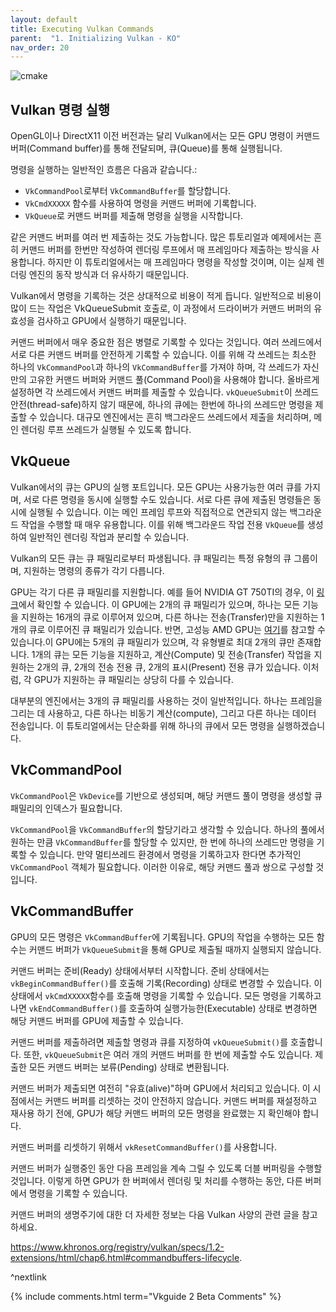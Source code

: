 ```yaml
---
layout: default
title: Executing Vulkan Commands
parent:  "1. Initializing Vulkan - KO"
nav_order: 20
---
```



![cmake]({{site.baseurl}}/diagrams/vkcommands.png)

## Vulkan 명령 실행
OpenGL이나 DirectX11 이전 버전과는 달리 Vulkan에서는 모든 GPU 명령이 커맨드 버퍼(Command buffer)를 통해 전달되며, 큐(Queue)를 통해 실행됩니다.

명령을 실행하는 일반적인 흐름은 다음과 같습니다.:
- `VkCommandPool`로부터 `VkCommandBuffer`를 할당합니다.
- `VkCmdXXXXX` 함수를 사용하여 명령을 커맨드 버퍼에 기록합니다.
- `VkQueue`로 커맨드 버퍼를 제출해 명령을 실행을 시작합니다.

같은 커맨드 버퍼를 여러 번 제출하는 것도 가능합니다. 많은 튜토리얼과 예제에서는 흔히 커맨드 버퍼를 한번만 작성하여 렌더링 루프에서 매 프레임마다 제출하는 방식을 사용합니다. 하지만 이 튜토리얼에서는 매 프레임마다 명령을 작성할 것이며, 이는 실제 렌더링 엔진의 동작 방식과 더 유사하기 때문입니다.

Vulkan에서 명령을 기록하는 것은 상대적으로 비용이 적게 듭니다. 일반적으로 비용이 많이 드는 작업은 VkQueueSubmit 호출로, 이 과정에서 드라이버가 커맨드 버퍼의 유효성을 검사하고 GPU에서 실행하기 때문입니다.

커맨드 버퍼에서 매우 중요한 점은 병렬로 기록할 수 있다는 것입니다. 여러 쓰레드에서 서로 다른 커맨드 버퍼를 안전하게 기록할 수 있습니다. 이를 위해 각 쓰레드는 최소한 하나의 `VkCommandPool`과 하나의 `VkCommandBuffer`를 가져야 하며, 각 쓰레드가 자신만의 고유한 커맨드 버퍼와 커맨드 풀(Command Pool)을 사용해야 합니다. 올바르게 설정하면 각 쓰레드에서 커맨드 버퍼를 제출할 수 있습니다. `vkQueueSubmit`이 쓰레드 안전(thread-safe)하지 않기 때문에, 하나의 큐에는 한번에 하나의 쓰레드만 명령을 제출할 수 있습니다. 대규모 엔진에서는 흔히 백그라운드 쓰레드에서 제출을 처리하며, 메인 렌더링 루프 쓰레드가 실행될 수 있도록 합니다.

## VkQueue
Vulkan에서의 큐는 GPU의 실행 포트입니다. 모든 GPU는 사용가능한 여러 큐를 가지며, 서로 다른 명령을 동시에 실행할 수도 있습니다. 서로 다른 큐에 제출된 명령들은 동시에 실행될 수 있습니다. 이는 메인 프레임 루프와 직접적으로 연관되지 않는 백그라운드 작업을 수행할 때 매우 유용합니다. 이를 위해 백그라운드 작업 전용 `VkQueue`를 생성하여 일반적인 렌더링 작업과 분리할 수 있습니다.

Vulkan의 모든 큐는 큐 패밀리로부터 파생됩니다. 큐 패밀리는 특정 유형의 큐 그룹이며, 지원하는 명령의 종류가 각기 다릅니다.

GPU는 각기 다른 큐 패밀리를 지원합니다. 예를 들어 NVIDIA GT 750TI의 경우, 이 [링크](https://vulkan.gpuinfo.org/displayreport.php?id=8859#queuefamilies)에서 확인할 수 있습니다. 이 GPU에는 2개의 큐 패밀리가 있으며, 하나는 모든 기능을 지원하는 16개의 큐로 이루어져 있으며, 다른 하나는 전송(Transfer)만을 지원하는 1개의 큐로 이루어진 큐 패밀리가 있습니다. 반면, 고성능 AMD GPU는 [여기](https://vulkan.gpuinfo.org/displayreport.php?id=24407#queuefamilies)를 참고할 수 있습니다.이 GPU에는 5개의 큐 패밀리가 있으며, 각 유형별로 최대 2개의 큐만 존재합니다. 1개의 큐는 모든 기능을 지원하고, 계산(Compute) 및 전송(Transfer) 작업을 지원하는 2개의 큐, 2개의 전송 전용 큐, 2개의 표시(Present) 전용 큐가 있습니다. 이처럼, 각 GPU가 지원하는 큐 패밀리는 상당히 다를 수 있습니다.

대부분의 엔진에서는 3개의 큐 패밀리를 사용하는 것이 일반적입니다. 하나는 프레임을 그리는 데 사용하고, 다른 하나는 비동기 계산(compute), 그리고 다른 하나는 데이터 전송입니다. 이 튜토리얼에서는 단순화를 위해 하나의 큐에서 모든 명령을 실행하겠습니다.

## VkCommandPool
`VkCommandPool`은 `VkDevice`를 기반으로 생성되며, 해당 커맨드 풀이 명령을 생성할 큐 패밀리의 인덱스가 필요합니다.

`VkCommandPool`을 `VkCommandBuffer`의 할당기라고 생각할 수 있습니다. 하나의 풀에서 원하는 만큼 `VkCommandBuffer`를 할당할 수 있지만, 한 번에 하나의 쓰레드만 명령을 기록할 수 있습니다. 만약 멀티쓰레드 환경에서 명령을 기록하고자 한다면 추가적인 `VkCommandPool` 객체가 필요합니다. 이러한 이유로, 해당 커맨드 풀과 쌍으로 구성할 것입니다.

## VkCommandBuffer

GPU의 모든 명령은 `VkCommandBuffer`에 기록됩니다. GPU의 작업을 수행하는 모든 함수는 커맨드 버퍼가 `VkQueueSubmit`을 통해 GPU로 제출될 때까지 실행되지 않습니다.

커맨드 버퍼는 준비(Ready) 상태에서부터 시작합니다. 준비 상태에서는 `vkBeginCommandBuffer()`를 호출해 기록(Recording) 상태로 변경할 수 있습니다. 이 상태에서 `vkCmdXXXXX`함수를 호출해 명령을 기록할 수 있습니다. 모든 명령을 기록하고 나면 `vkEndCommandBuffer()`를 호출하여 실행가능한(Executable) 상태로 변경하면 해당 커맨드 버퍼를 GPU에 제출할 수 있습니다.

커맨드 버퍼를 제출하려면 제출할 명령과 큐를 지정하여 `vkQueueSubmit()`를 호출합니다. 또한, `vkQueueSubmit`은 여러 개의 커맨드 버퍼를 한 번에 제출할 수도 있습니다. 제출한 모든 커맨드 버퍼는 보류(Pending) 상태로 변환됩니다.

커맨드 버퍼가 제출되면 여전히 "유효(alive)"하며 GPU에서 처리되고 있습니다. 이 시점에서는 커맨드 버퍼를 리셋하는 것이 안전하지 않습니다. 커맨드 버퍼를 재설정하고 재사용 하기 전에, GPU가 해당 커맨드 버퍼의 모든 명령을 완료했는 지 확인해야 합니다.

커맨드 버퍼를 리셋하기 위해서 `vkResetCommandBuffer()`를 사용합니다.

커맨드 버퍼가 실행중인 동안 다음 프레임을 계속 그릴 수 있도록 더블 버퍼링을 수행할 것입니다. 이렇게 하면 GPU가 한 버퍼에서 렌더링 및 처리를 수행하는 동안, 다른 버퍼에서 명령을 기록할 수 있습니다.

커맨드 버퍼의 생명주기에 대한 더 자세한 정보는 다음 Vulkan 사양의 관련 글을 참고하세요.

<https://www.khronos.org/registry/vulkan/specs/1.2-extensions/html/chap6.html#commandbuffers-lifecycle>.


^nextlink

{% include comments.html term="Vkguide 2 Beta Comments" %}

